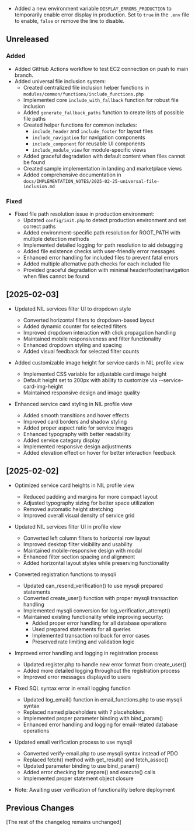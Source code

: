 - Added a new environment variable `DISPLAY_ERRORS_PRODUCTION` to temporarily enable error display in production. Set to `true` in the `.env` file to enable, `false` or remove the line to disable.

## Unreleased

### Added
- Added GitHub Actions workflow to test EC2 connection on push to main branch.
- Added universal file inclusion system:
  - Created centralized file inclusion helper functions in `modules/common/functions/include_functions.php`
  - Implemented core `include_with_fallback` function for robust file inclusion
  - Added `generate_fallback_paths` function to create lists of possible file paths
  - Created helper functions for common includes:
    - `include_header` and `include_footer` for layout files
    - `include_navigation` for navigation components
    - `include_component` for reusable UI components
    - `include_module_view` for module-specific views
  - Added graceful degradation with default content when files cannot be found
  - Created sample implementation in landing and marketplace views
  - Added comprehensive documentation in `docs/IMPLEMENTATION_NOTES/2025-02-25-universal-file-inclusion.md`

### Fixed
- Fixed file path resolution issue in production environment:
  - Updated `config/init.php` to detect production environment and set correct paths
  - Added environment-specific path resolution for ROOT_PATH with multiple detection methods
  - Implemented detailed logging for path resolution to aid debugging
  - Added file existence checks with user-friendly error messages
  - Enhanced error handling for included files to prevent fatal errors
  - Added multiple alternative path checks for each included file
  - Provided graceful degradation with minimal header/footer/navigation when files cannot be found

## [2025-02-03]
- Updated NIL services filter UI to dropdown style
    - Converted horizontal filters to dropdown-based layout
    - Added dynamic counter for selected filters
    - Improved dropdown interaction with click propagation handling
    - Maintained mobile responsiveness and filter functionality
    - Enhanced dropdown styling and spacing
    - Added visual feedback for selected filter counts

- Added customizable image height for service cards in NIL profile view
    - Implemented CSS variable for adjustable card image height
    - Default height set to 200px with ability to customize via --service-card-img-height
    - Maintained responsive design and image quality

- Enhanced service card styling in NIL profile view
    - Added smooth transitions and hover effects
    - Improved card borders and shadow styling
    - Added proper aspect ratio for service images
    - Enhanced typography with better readability
    - Added service category display
    - Implemented responsive design adjustments
    - Added elevation effect on hover for better interaction feedback

## [2025-02-02]
- Optimized service card heights in NIL profile view
    - Reduced padding and margins for more compact layout
    - Adjusted typography sizing for better space utilization
    - Removed automatic height stretching
    - Improved overall visual density of service grid

- Updated NIL services filter UI in profile view
    - Converted left column filters to horizontal row layout
    - Improved desktop filter visibility and usability
    - Maintained mobile-responsive design with modal
    - Enhanced filter section spacing and alignment
    - Added horizontal layout styles while preserving functionality

- Converted registration functions to mysqli
    - Updated can_resend_verification() to use mysqli prepared statements
    - Converted create_user() function with proper mysqli transaction handling
    - Implemented mysqli conversion for log_verification_attempt()
    - Maintained existing functionality while improving security:
        * Added proper error handling for all database operations
        * Used prepared statements for all queries
        * Implemented transaction rollback for error cases
        * Preserved rate limiting and validation logic
- Improved error handling and logging in registration process
    - Updated register.php to handle new error format from create_user()
    - Added more detailed logging throughout the registration process
    - Improved error messages displayed to users
- Fixed SQL syntax error in email logging function
    - Updated log_email() function in email_functions.php to use mysqli syntax
    - Replaced named placeholders with ? placeholders
    - Implemented proper parameter binding with bind_param()
    - Enhanced error handling and logging for email-related database operations
- Updated email verification process to use mysqli
    - Converted verify-email.php to use mysqli syntax instead of PDO
    - Replaced fetch() method with get_result() and fetch_assoc()
    - Updated parameter binding to use bind_param()
    - Added error checking for prepare() and execute() calls
    - Implemented proper statement object closure
- Note: Awaiting user verification of functionality before deployment

## Previous Changes
[The rest of the changelog remains unchanged]
